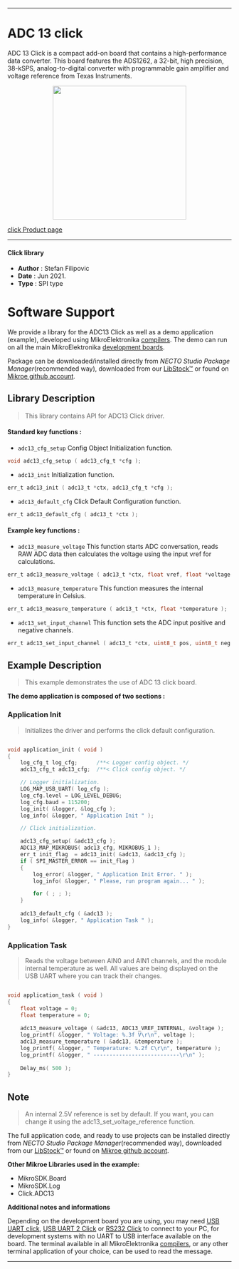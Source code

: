
---
# ADC 13 click

ADC 13 Click is a compact add-on board that contains a high-performance data converter. This board features the ADS1262, a 32-bit, high precision, 38-kSPS, analog-to-digital converter with programmable gain amplifier and voltage reference from Texas Instruments.

<p align="center">
  <img src="https://download.mikroe.com/images/click_for_ide/adc_13_click.png" height=300px>
</p>

[click Product page](https://www.mikroe.com/adc-13-click)

---


#### Click library

- **Author**        : Stefan Filipovic
- **Date**          : Jun 2021.
- **Type**          : SPI type


# Software Support

We provide a library for the ADC13 Click
as well as a demo application (example), developed using MikroElektronika
[compilers](https://www.mikroe.com/necto-studio).
The demo can run on all the main MikroElektronika [development boards](https://www.mikroe.com/development-boards).

Package can be downloaded/installed directly from *NECTO Studio Package Manager*(recommended way), downloaded from our [LibStock&trade;](https://libstock.mikroe.com) or found on [Mikroe github account](https://github.com/MikroElektronika/mikrosdk_click_v2/tree/master/clicks).

## Library Description

> This library contains API for ADC13 Click driver.

#### Standard key functions :

- `adc13_cfg_setup` Config Object Initialization function.
```c
void adc13_cfg_setup ( adc13_cfg_t *cfg );
```

- `adc13_init` Initialization function.
```c
err_t adc13_init ( adc13_t *ctx, adc13_cfg_t *cfg );
```

- `adc13_default_cfg` Click Default Configuration function.
```c
err_t adc13_default_cfg ( adc13_t *ctx );
```

#### Example key functions :

- `adc13_measure_voltage` This function starts ADC conversation, reads RAW ADC data then calculates the voltage using the input vref for calculations.
```c
err_t adc13_measure_voltage ( adc13_t *ctx, float vref, float *voltage );
```

- `adc13_measure_temperature` This function measures the internal temperature in Celsius.
```c
err_t adc13_measure_temperature ( adc13_t *ctx, float *temperature );
```

- `adc13_set_input_channel` This function sets the ADC input positive and negative channels.
```c
err_t adc13_set_input_channel ( adc13_t *ctx, uint8_t pos, uint8_t neg );
```

## Example Description

> This example demonstrates the use of ADC 13 click board.

**The demo application is composed of two sections :**

### Application Init

> Initializes the driver and performs the click default configuration.

```c

void application_init ( void )
{
    log_cfg_t log_cfg;      /**< Logger config object. */
    adc13_cfg_t adc13_cfg;  /**< Click config object. */

    // Logger initialization.
    LOG_MAP_USB_UART( log_cfg );
    log_cfg.level = LOG_LEVEL_DEBUG;
    log_cfg.baud = 115200;
    log_init( &logger, &log_cfg );
    log_info( &logger, " Application Init " );

    // Click initialization.

    adc13_cfg_setup( &adc13_cfg );
    ADC13_MAP_MIKROBUS( adc13_cfg, MIKROBUS_1 );
    err_t init_flag  = adc13_init( &adc13, &adc13_cfg );
    if ( SPI_MASTER_ERROR == init_flag ) 
    {
        log_error( &logger, " Application Init Error. " );
        log_info( &logger, " Please, run program again... " );

        for ( ; ; );
    }
    
    adc13_default_cfg ( &adc13 );
    log_info( &logger, " Application Task " );
}

```

### Application Task

> Reads the voltage between AIN0 and AIN1 channels, and the module internal temperature as well. 
> All values are being displayed on the USB UART where you can track their changes.

```c

void application_task ( void )
{
    float voltage = 0;
    float temperature = 0;
    
    adc13_measure_voltage ( &adc13, ADC13_VREF_INTERNAL, &voltage );
    log_printf( &logger, " Voltage: %.3f V\r\n", voltage );
    adc13_measure_temperature ( &adc13, &temperature );
    log_printf( &logger, " Temperature: %.2f C\r\n", temperature );
    log_printf( &logger, " ---------------------------\r\n" );
    
    Delay_ms( 500 );
}

```

## Note

> An internal 2.5V reference is set by default. 
> If you want, you can change it using the adc13_set_voltage_reference function.

The full application code, and ready to use projects can be installed directly from *NECTO Studio Package Manager*(recommended way), downloaded from our [LibStock&trade;](https://libstock.mikroe.com) or found on [Mikroe github account](https://github.com/MikroElektronika/mikrosdk_click_v2/tree/master/clicks).

**Other Mikroe Libraries used in the example:**

- MikroSDK.Board
- MikroSDK.Log
- Click.ADC13

**Additional notes and informations**

Depending on the development board you are using, you may need
[USB UART click](http://shop.mikroe.com/usb-uart-click),
[USB UART 2 Click](http://shop.mikroe.com/usb-uart-2-click) or
[RS232 Click](http://shop.mikroe.com/rs232-click) to connect to your PC, for
development systems with no UART to USB interface available on the board. The
terminal available in all MikroElektronika
[compilers](http://shop.mikroe.com/compilers), or any other terminal application
of your choice, can be used to read the message.

---
